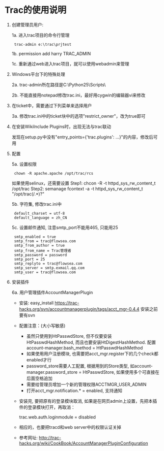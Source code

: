 Trac的使用说明
=====

1. 创建管理员用户:

   1a. 进入trac项目的命令行管理

        trac-admin e:\trac\prjtest

   1b. permission add harry TRAC_ADMIN
   
   1c. 重新通过web进入trac项目，就可以使用webadmin来管理

2. Windows平台下的特殊处理

   2a. trac-admin所在路径是C:\Python25\Scripts\
   
   2b. 不能直接用notepad修改trac.ini，最好用cygwin的编辑器vi来修改

3. 在ticket中，需要通过下列菜单来选择用户

   3a. 修改trac.ini中的ticket块中的选项"restrict_owner"，改为true即可

4. 在安装WikiInclude Plugins时，出现无法与trac联动

   发现在setup.py中没有"entry_points={'trac.plugins': ...}"的内容，修改后可用

5. 配置

   5a. 设置权限

        chown -R apache.apache /opt/trac/rcs

   如果使用selinux，还需要设置
   Step1: chcon -R -t httpd_sys_rw_content_t /opt/trac
   Step2: semanage fcontext -a -t httpd_sys_rw_content_t "/opt/trac(/.*)?"
   
   5b. 字符集, 修改trac.ini中

        default_charset = utf-8
        default_language = zh_CN

   5c. 设置邮件通知, 注意smtp_port不能用465, 只能用25

        smtp_enabled = true
        smtp_from = trac@flowsea.com
        smtp_from_author = true
        smtp_from_name = Trac管理者
        smtp_password = password
        smtp_port = 25
        smtp_replyto = trac@flowsea.com
        smtp_server = smtp.exmail.qq.com
        smtp_user = trac@flowsea.com

6. 安装插件

   6a. 用户管理插件AccountManagerPlugin

    - 安装: easy_install https://trac-hacks.org/svn/accountmanagerplugin/tags/acct_mgr-0.4.4
            安装之前要有svn

    - 配置注意：(大小写敏感)

      - 虽然只使用到HtPasswdStore, 但不仅要安装HtPasswdHashMethod, 而且也要安装HtDigestHashMethod. 配置account-manager.bash_method = HtPasswdHashMethod
      - 如果使用用户注册模块, 也需要把acct_mgr.register下的几个check都enabled才行
      - password_store需要人工配置, 根据用到的Store类型, 如account-manager.password_store = HtPasswdStore, 如果使用多个可直接在后面空格追加
      - 需要给管理员增加一个新的管理权限ACCTMGR_USER_ADMIN
      - 打开acct_mgr.notification.* = enabled, 支持通知

    - 安装完, 要把原有的登录模块取消, 如果是在网页admin上设置，先把本插件的登录模块打开，再取消：

        trac.web.auth.loginmodule = disabled

    - 相应的，也要把tracd和web server中的权限认证关掉

    - 参考网址: http://trac-hacks.org/wiki/CookBook/AccountManagerPluginConfiguration

